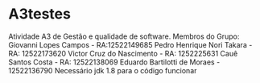 # A3testes
Atividade A3 de Gestão e qualidade de software.
Membros do Grupo: 
Giovanni Lopes Campos - RA:12522149685
Pedro Henrique Nori Takara - RA: 12522173620
Victor Cruz do Nascimento - RA: 1252225631
Cauê Santos Costa - RA: 12522138069
Eduardo Bartilotti de Moraes - 12522136790
Necessário jdk 1.8 para o código funcionar
